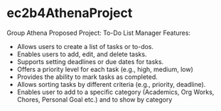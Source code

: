 # ec2b4AthenaProject

Group Athena
Proposed Project: To-Do List Manager
Features:
- Allows users to create a list of tasks or to-dos.
- Enables users to add, edit, and delete tasks.
- Supports setting deadlines or due dates for tasks.
- Offers a priority level for each task (e.g., high, medium, low)
- Provides the ability to mark tasks as completed.
- Allows sorting tasks by different criteria (e.g., priority, deadline).
- Enables user to add to a specific category (Academics, Org Works, Chores, Personal Goal etc.) and to show by category
